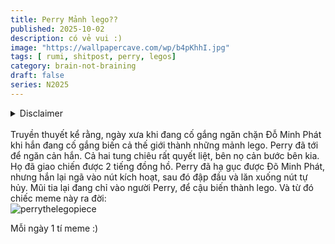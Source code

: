 ```yaml
---
title: Perry Mảnh lego??
published: 2025-10-02
description: có vẻ vui :)
image: "https://wallpapercave.com/wp/b4pKhhI.jpg"
tags: [ rumi, shitpost, perry, legos]
category: brain-not-braining
draft: false
series: N2025
---
```

<details>
  <summary>Disclaimer</summary>
  Mọi câu truyện trong bài shitpost này đều không có thật, cái tên "Đỗ minh phát" được dịch theo vần âm theo một cách ngu si nhất có thể từ tên của Dr. Heinz Doofenshmirtz trong Phineas and Ferd <3
</details> <br/>
Truyền thuyết kể rằng, ngày xưa khi đang cố gắng ngăn chặn Đỗ Minh Phát khi hắn đang cố gắng biến cả thế giới thành những mảnh lego. Perry đã tới để ngăn cản hắn. Cả hai tung chiêu rất quyết liệt, bên nọ cản bước bên kia. Họ đã giao chiến được 2 tiếng đồng hồ. Perry đã hạ gục được Đõ Minh Phát, nhưng hắn lại ngã vào nút kích hoạt, sau đó đập đầu và lăn xuống nút tự hủy. Mũi tia lại đang chỉ vào người Perry, để cậu biến thành lego. Và từ đó chiếc meme này ra đời: <br/>
<img src="https://cdn.discordapp.com/attachments/1378741843508072554/1423635488744538173/perry_the_lego.jpg?ex=68e1075e&is=68dfb5de&hm=85f23ba2be4a8bbda4206836f6111d79b751fd500ead4ddfe416f924dda984b1&" alt= "perrythelegopiece"> <br/>

Mỗi ngày 1 tí meme :)
